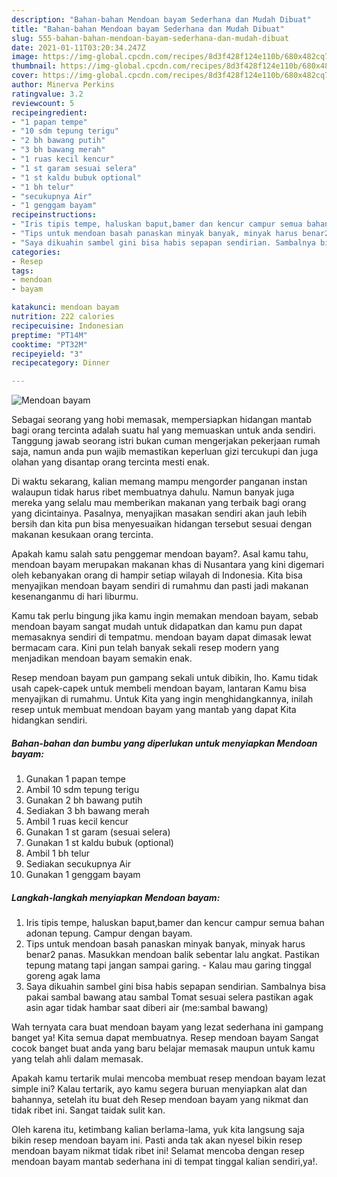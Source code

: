 ```yaml
---
description: "Bahan-bahan Mendoan bayam Sederhana dan Mudah Dibuat"
title: "Bahan-bahan Mendoan bayam Sederhana dan Mudah Dibuat"
slug: 555-bahan-bahan-mendoan-bayam-sederhana-dan-mudah-dibuat
date: 2021-01-11T03:20:34.247Z
image: https://img-global.cpcdn.com/recipes/8d3f428f124e110b/680x482cq70/mendoan-bayam-foto-resep-utama.jpg
thumbnail: https://img-global.cpcdn.com/recipes/8d3f428f124e110b/680x482cq70/mendoan-bayam-foto-resep-utama.jpg
cover: https://img-global.cpcdn.com/recipes/8d3f428f124e110b/680x482cq70/mendoan-bayam-foto-resep-utama.jpg
author: Minerva Perkins
ratingvalue: 3.2
reviewcount: 5
recipeingredient:
- "1 papan tempe"
- "10 sdm tepung terigu"
- "2 bh bawang putih"
- "3 bh bawang merah"
- "1 ruas kecil kencur"
- "1 st garam sesuai selera"
- "1 st kaldu bubuk optional"
- "1 bh telur"
- "secukupnya Air"
- "1 genggam bayam"
recipeinstructions:
- "Iris tipis tempe, haluskan baput,bamer dan kencur campur semua bahan adonan tepung. Campur dengan bayam."
- "Tips untuk mendoan basah panaskan minyak banyak, minyak harus benar2 panas. Masukkan mendoan balik sebentar lalu angkat. Pastikan tepung matang tapi jangan sampai garing.  Kalau mau garing tinggal goreng agak lama"
- "Saya dikuahin sambel gini bisa habis sepapan sendirian. Sambalnya bisa pakai sambal bawang atau sambal Tomat sesuai selera pastikan agak asin agar tidak hambar saat diberi air (me:sambal bawang)"
categories:
- Resep
tags:
- mendoan
- bayam

katakunci: mendoan bayam 
nutrition: 222 calories
recipecuisine: Indonesian
preptime: "PT14M"
cooktime: "PT32M"
recipeyield: "3"
recipecategory: Dinner

---
```



![Mendoan bayam](https://img-global.cpcdn.com/recipes/8d3f428f124e110b/680x482cq70/mendoan-bayam-foto-resep-utama.jpg)

Sebagai seorang yang hobi memasak, mempersiapkan hidangan mantab bagi orang tercinta adalah suatu hal yang memuaskan untuk anda sendiri. Tanggung jawab seorang istri bukan cuman mengerjakan pekerjaan rumah saja, namun anda pun wajib memastikan keperluan gizi tercukupi dan juga olahan yang disantap orang tercinta mesti enak.

Di waktu  sekarang, kalian memang mampu mengorder panganan instan walaupun tidak harus ribet membuatnya dahulu. Namun banyak juga mereka yang selalu mau memberikan makanan yang terbaik bagi orang yang dicintainya. Pasalnya, menyajikan masakan sendiri akan jauh lebih bersih dan kita pun bisa menyesuaikan hidangan tersebut sesuai dengan makanan kesukaan orang tercinta. 



Apakah kamu salah satu penggemar mendoan bayam?. Asal kamu tahu, mendoan bayam merupakan makanan khas di Nusantara yang kini digemari oleh kebanyakan orang di hampir setiap wilayah di Indonesia. Kita bisa menyajikan mendoan bayam sendiri di rumahmu dan pasti jadi makanan kesenanganmu di hari liburmu.

Kamu tak perlu bingung jika kamu ingin memakan mendoan bayam, sebab mendoan bayam sangat mudah untuk didapatkan dan kamu pun dapat memasaknya sendiri di tempatmu. mendoan bayam dapat dimasak lewat bermacam cara. Kini pun telah banyak sekali resep modern yang menjadikan mendoan bayam semakin enak.

Resep mendoan bayam pun gampang sekali untuk dibikin, lho. Kamu tidak usah capek-capek untuk membeli mendoan bayam, lantaran Kamu bisa menyajikan di rumahmu. Untuk Kita yang ingin menghidangkannya, inilah resep untuk membuat mendoan bayam yang mantab yang dapat Kita hidangkan sendiri.

<!--inarticleads1-->

##### Bahan-bahan dan bumbu yang diperlukan untuk menyiapkan Mendoan bayam:

1. Gunakan 1 papan tempe
1. Ambil 10 sdm tepung terigu
1. Gunakan 2 bh bawang putih
1. Sediakan 3 bh bawang merah
1. Ambil 1 ruas kecil kencur
1. Gunakan 1 st garam (sesuai selera)
1. Gunakan 1 st kaldu bubuk (optional)
1. Ambil 1 bh telur
1. Sediakan secukupnya Air
1. Gunakan 1 genggam bayam




<!--inarticleads2-->

##### Langkah-langkah menyiapkan Mendoan bayam:

1. Iris tipis tempe, haluskan baput,bamer dan kencur campur semua bahan adonan tepung. Campur dengan bayam.
1. Tips untuk mendoan basah panaskan minyak banyak, minyak harus benar2 panas. Masukkan mendoan balik sebentar lalu angkat. Pastikan tepung matang tapi jangan sampai garing.  - Kalau mau garing tinggal goreng agak lama
1. Saya dikuahin sambel gini bisa habis sepapan sendirian. Sambalnya bisa pakai sambal bawang atau sambal Tomat sesuai selera pastikan agak asin agar tidak hambar saat diberi air (me:sambal bawang)




Wah ternyata cara buat mendoan bayam yang lezat sederhana ini gampang banget ya! Kita semua dapat membuatnya. Resep mendoan bayam Sangat cocok banget buat anda yang baru belajar memasak maupun untuk kamu yang telah ahli dalam memasak.

Apakah kamu tertarik mulai mencoba membuat resep mendoan bayam lezat simple ini? Kalau tertarik, ayo kamu segera buruan menyiapkan alat dan bahannya, setelah itu buat deh Resep mendoan bayam yang nikmat dan tidak ribet ini. Sangat taidak sulit kan. 

Oleh karena itu, ketimbang kalian berlama-lama, yuk kita langsung saja bikin resep mendoan bayam ini. Pasti anda tak akan nyesel bikin resep mendoan bayam nikmat tidak ribet ini! Selamat mencoba dengan resep mendoan bayam mantab sederhana ini di tempat tinggal kalian sendiri,ya!.

